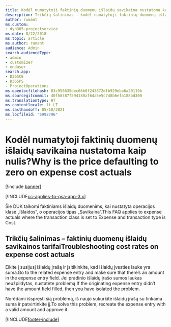 ```yaml
---
title: Kodėl numatytoji faktinių duomenų išlaidų savikaina nustatoma kaip nulis?
description: Trikčių šalinimas – kodėl numatytoji faktinių duomenų išlaidų savikaina nustatoma kaip 0.
author: rumant
ms.custom:
- dyn365-projectservice
ms.date: 8/22/2018
ms.topic: article
ms.author: rumant
audience: Admin
search.audienceType:
- admin
- customizer
- enduser
search.app:
- D365CE
- D365PS
- ProjectOperations
ms.openlocfilehash: 03c958635dec66b0f243872dfb929eba6a20119b
ms.sourcegitcommit: 40f68387f594180af64a5e5c748b6efa188bd300
ms.translationtype: HT
ms.contentlocale: lt-LT
ms.lasthandoff: 05/10/2021
ms.locfileid: "5992796"
---
```

# <a name="why-is-the-price-defaulting-to-zero-on-expense-cost-actuals"></a><span data-ttu-id="9fdec-103">Kodėl numatytoji faktinių duomenų išlaidų savikaina nustatoma kaip nulis?</span><span class="sxs-lookup"><span data-stu-id="9fdec-103">Why is the price defaulting to zero on expense cost actuals</span></span>

[!include [banner](../includes/psa-now-project-operations.md)]

[!INCLUDE[cc-applies-to-psa-app-3.x](../includes/cc-applies-to-psa-app-3x.md)]

<span data-ttu-id="9fdec-104">Šie DUK taikomi faktiniams išlaidų duomenims, kai nustatyta operacijos klasė „Išlaidos“, o operacijos tipas „Savikaina“.</span><span class="sxs-lookup"><span data-stu-id="9fdec-104">This FAQ applies to expense actuals where the transaction class is set to Expense and transaction type is Cost.</span></span>

## <a name="troubleshooting-cost-rates-on-expense-cost-actuals"></a><span data-ttu-id="9fdec-105">Trikčių šalinimas – faktinių duomenų išlaidų savikainos tarifai</span><span class="sxs-lookup"><span data-stu-id="9fdec-105">Troubleshooting cost rates on expense cost actuals</span></span>

<span data-ttu-id="9fdec-106">Eikite į susijusį išlaidų įrašą ir įsitikinkite, kad išlaidų įvesties lauke yra suma.</span><span class="sxs-lookup"><span data-stu-id="9fdec-106">Go to the related expense entry and make sure that there’s an amount in the expense entry field.</span></span> <span data-ttu-id="9fdec-107">Jei pradinio išlaidų įrašo sumos laukas neužpildytas, nustatėte problemą.</span><span class="sxs-lookup"><span data-stu-id="9fdec-107">If the originating expense entry didn’t have the amount field filled, then you have isolated the problem.</span></span>
 
<span data-ttu-id="9fdec-108">Norėdami išspręsti šią problemą, iš naujo sukurkite išlaidų įrašą su tinkama suma ir patvirtinkite jį.</span><span class="sxs-lookup"><span data-stu-id="9fdec-108">To solve this problem, recreate the expense entry with a valid amount and approve it.</span></span>


[!INCLUDE[footer-include](../includes/footer-banner.md)]